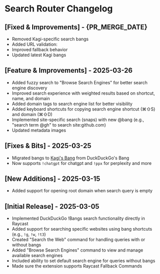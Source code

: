 # Search Router Changelog

## [Fixed & Improvements] - {PR_MERGE_DATE}

- Removed Kagi-specific search bangs
- Added URL validation:
- Improved fallback behavior
- Updated latest Kagi bangs

## [Feature & Improvements] - 2025-03-26

- Added fuzzy search to "Browse Search Engines" for better search engine discovery
- Improved search experience with weighted results based on shortcut, name, and domain
- Added domain tags to search engine list for better visibility
- Added keyboard shortcuts for copying search engine shortcut (⌘⇧S) and domain (⌘⇧D)
- Implemented site-specific search (snaps) with new @bang (e.g., "search term @gh" to search site:github.com)
- Updated metadata images

## [Fixes & Bits] - 2025-03-25

- Migrated bangs to [Kagi's Bang](https://help.kagi.com/kagi/features/bangs.html) from DuckDuckGo's Bang
- Now supports `!chatgpt` for chatgpt and `!ppx` for perplexity and more

## [New Additions] - 2025-03-15

- Added support for opening root domain when search query is empty

## [Initial Release] - 2025-03-05

- Implemented DuckDuckGo !Bangs search functionality directly in Raycast
- Added support for searching specific websites using bang shortcuts (e.g., `!g`, `!w`, `!t3`)
- Created "Search the Web" command for handling queries with or without bangs
- Added "Browse Search Engines" command to view and manage available search engines
- Included ability to set default search engine for queries without bangs
- Made sure the extension supports Raycast Fallback Commands

